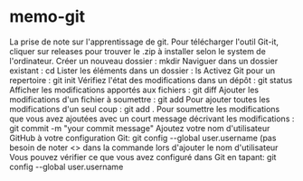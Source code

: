# memo-git
La prise de note sur l'apprentissage de git.
Pour télécharger l'outil Git-it, cliquer sur releases pour trouver le .zip à installer selon le system de l'ordinateur.
Créer un nouveau dossier : mkdir <FOLDERNAME>
Naviguer dans un dossier existant : cd <FOLDERNAME>
Lister les éléments dans un dossier : ls
Activez Git pour un repertoire : git init
Vérifiez l'état des modifications dans un dépôt : git status
Afficher les modifications apportés aux fichiers : git diff
Ajouter les modifications d'un fichier à soumettre : git add <FILENAME>
Pour ajouter toutes les modifications d'un seul coup : git add .
Pour soumettre les modifications que vous avez ajoutées avec un court message décrivant les modifications : git commit -m "your commit message"
Ajoutez votre nom d'utilisateur GitHub à votre configuration Git: git config --global user.username <USerNamE> (pas besoin de noter <> dans la commande lors d'ajouter le nom d'utilisateur
Vous pouvez vérifier ce que vous avez configuré dans Git en tapant: git config --global user.username
